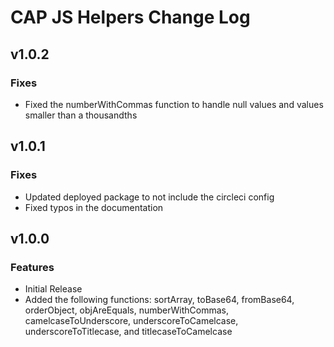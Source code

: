 # CAP JS Helpers Change Log


## v1.0.2
### Fixes
 * Fixed the numberWithCommas function to handle null values and values smaller than a thousandths


## v1.0.1
### Fixes
 * Updated deployed package to not include the circleci config
 * Fixed typos in the documentation


## v1.0.0
### Features
 * Initial Release
 * Added the following functions: sortArray, toBase64, fromBase64, orderObject, objAreEquals, numberWithCommas, camelcaseToUnderscore, underscoreToCamelcase, underscoreToTitlecase, and titlecaseToCamelcase
